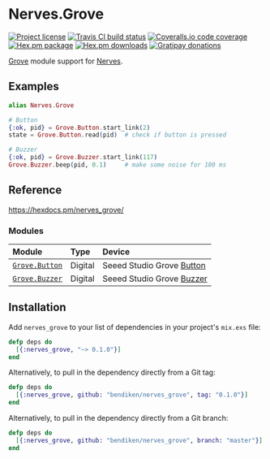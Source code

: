 Nerves.Grove
============

[![Project license](https://img.shields.io/hexpm/l/nerves_grove.svg)](https://unlicense.org/)
[![Travis CI build status](https://img.shields.io/travis/bendiken/nerves_grove/master.svg)](https://travis-ci.org/bendiken/nerves_grove)
[![Coveralls.io code coverage](https://img.shields.io/coveralls/bendiken/nerves_grove/master.svg)](https://coveralls.io/github/bendiken/nerves_grove)
[![Hex.pm package](https://img.shields.io/hexpm/v/nerves_grove.svg)](https://hex.pm/packages/nerves_grove)
[![Hex.pm downloads](https://img.shields.io/hexpm/dt/nerves_grove.svg)](https://hex.pm/packages/nerves_grove)
[![Gratipay donations](https://img.shields.io/gratipay/user/bendiken.svg)](https://gratipay.com/~bendiken/)

[Grove](http://www.seeedstudio.com/wiki/Grove_System) module support for
[Nerves](http://nerves-project.org/).

Examples
--------

```elixir
alias Nerves.Grove

# Button
{:ok, pid} = Grove.Button.start_link(2)
state = Grove.Button.read(pid)  # check if button is pressed

# Buzzer
{:ok, pid} = Grove.Buzzer.start_link(117)
Grove.Buzzer.beep(pid, 0.1)     # make some noise for 100 ms
```

Reference
---------

https://hexdocs.pm/nerves_grove/

### Modules

| Module           | Type    | Device                      |
| :--------------- | :------ | :-------------------------- |
| [`Grove.Button`] | Digital | Seeed Studio Grove [Button] |
| [`Grove.Buzzer`] | Digital | Seeed Studio Grove [Buzzer] |

[`Grove.Button`]: https://hexdocs.pm/nerves_grove/Nerves.Grove.Button.html
[`Grove.Buzzer`]: https://hexdocs.pm/nerves_grove/Nerves.Grove.Buzzer.html

[Button]:         http://www.seeedstudio.com/wiki/Grove_-_Button
[Buzzer]:         http://www.seeedstudio.com/wiki/Grove_-_Buzzer

Installation
------------

Add `nerves_grove` to your list of dependencies in your project's `mix.exs` file:

```elixir
defp deps do
  [{:nerves_grove, "~> 0.1.0"}]
end
```

Alternatively, to pull in the dependency directly from a Git tag:

```elixir
defp deps do
  [{:nerves_grove, github: "bendiken/nerves_grove", tag: "0.1.0"}]
end
```

Alternatively, to pull in the dependency directly from a Git branch:

```elixir
defp deps do
  [{:nerves_grove, github: "bendiken/nerves_grove", branch: "master"}]
end
```
